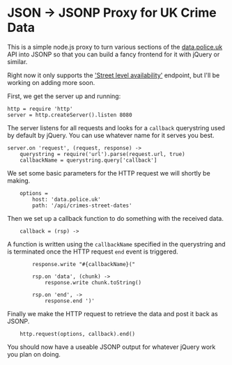 JSON -> JSONP Proxy for UK Crime Data
=====================================

This is a simple node.js proxy to turn various sections of the [data.police.uk](http://data.police.uk) API into JSONP so that you can build a fancy frontend for it with jQuery or similar.

Right now it only supports the ['Street level availability'](http://data.police.uk/docs/method/crimes-street-dates/) endpoint, but I'll be working on adding more soon.

First, we get the server up and running:

	http = require 'http'
	server = http.createServer().listen 8080

The server listens for all requests and looks for a `callback` querystring used by default by jQuery. You can use whatever name for it serves you best.

	server.on 'request', (request, response) ->
		querystring = require('url').parse(request.url, true)
		callbackName = querystring.query['callback']

We set some basic parameters for the HTTP request we will shortly be making.

		options = 
			host: 'data.police.uk'
			path: '/api/crimes-street-dates'

Then we set up a callback function to do something with the received data.

		callback = (rsp) ->

A function is written using the `callbackName` specified in the querystring and is terminated once the HTTP request `end` event is triggered.

			response.write "#{callbackName}("
		
			rsp.on 'data', (chunk) ->
				response.write chunk.toString()
		
			rsp.on 'end', ->
				response.end ')'

Finally we make the HTTP request to retrieve the data and post it back as JSONP.

		http.request(options, callback).end()

You should now have a useable JSONP output for whatever jQuery work you plan on doing.